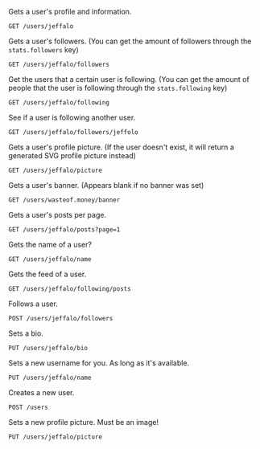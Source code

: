 Gets a user's profile and information.

`GET /users/jeffalo`

Gets a user's followers. (You can get the amount of followers through the `stats.followers` key)

`GET /users/jeffalo/followers`

Get the users that a certain user is following. (You can get the amount of people that the user is following through the `stats.following` key)

`GET /users/jeffalo/following`

See if a user is following another user.

`GET /users/jeffalo/followers/jeffolo`

Gets a user's profile picture. (If the user doesn't exist, it will return a generated SVG profile picture instead)

`GET /users/jeffalo/picture`

Gets a user's banner. (Appears blank if no banner was set)

`GET /users/wasteof.money/banner`

Gets a user's posts per page.

`GET /users/jeffalo/posts?page=1`

Gets the name of a user?

`GET /users/jeffalo/name`

Gets the feed of a user.

`GET /users/jeffalo/following/posts`

Follows a user.

`POST /users/jeffalo/followers`

Sets a bio.

`PUT /users/jeffalo/bio`

Sets a new username for you. As long as it's available.

`PUT /users/jeffalo/name`

Creates a new user.

`POST /users`

Sets a new profile picture. Must be an image!

`PUT /users/jeffalo/picture`
